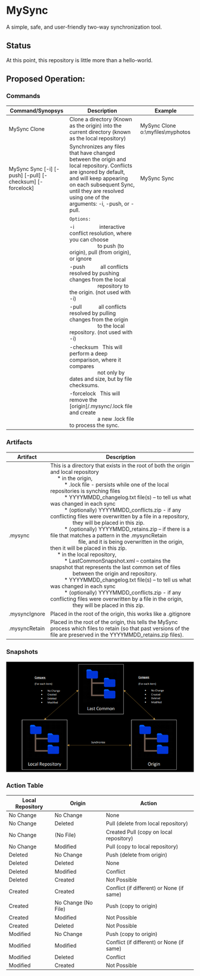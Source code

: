 # MySync
A simple, safe, and user-friendly two-way synchronization tool.

## Status
At this point, this repository is little more than a hello-world.

## Proposed Operation:

### Commands
Command/Synopsys                  |  Description                         | Example
----------------------------------|--------------------------------------|------------------------------------
MySync Clone <Origin Directory>   | Clone a directory (Known as the origin) into the current directory (known as the local repository) | MySync Clone o:\myfiles\myphotos
  MySync Sync [-i] [-push] [-pull] [-checksum] [-forcelock] | Synchronizes any files that have changed between the origin and local repository. Conflicts are ignored by default, and will keep appearing on each subsequent Sync, until they are resolved using one of the arguments: -i, -push, or -pull. | MySync Sync
&nbsp; |`Options:`| &nbsp;
&nbsp; |-i&nbsp;&nbsp;&nbsp;&nbsp;&nbsp;&nbsp;&nbsp;&nbsp;&nbsp;&nbsp;&nbsp;&nbsp;&nbsp;&nbsp;&nbsp;&nbsp;&nbsp;&nbsp;interactive conflict resolution, where you can choose<br/>&nbsp;&nbsp;&nbsp;&nbsp;&nbsp;&nbsp;&nbsp;&nbsp;&nbsp;&nbsp;&nbsp;&nbsp;&nbsp;&nbsp;&nbsp;&nbsp;&nbsp;&nbsp;&nbsp;&nbsp;to push (to origin), pull (from origin), or ignore|
&nbsp; |-push&nbsp;&nbsp;&nbsp;&nbsp;&nbsp;&nbsp;&nbsp;&nbsp;&nbsp;&nbsp;&nbsp;all conflicts resolved by pushing changes from the local<br/>&nbsp;&nbsp;&nbsp;&nbsp;&nbsp;&nbsp;&nbsp;&nbsp;&nbsp;&nbsp;&nbsp;&nbsp;&nbsp;&nbsp;&nbsp;&nbsp;&nbsp;&nbsp;&nbsp;&nbsp;repository to the origin. (not used with -i)|
&nbsp; |-pull&nbsp;&nbsp;&nbsp;&nbsp;&nbsp;&nbsp;&nbsp;&nbsp;&nbsp;&nbsp;&nbsp;&nbsp;all conflicts resolved by pulling changes from the origin<br/>&nbsp;&nbsp;&nbsp;&nbsp;&nbsp;&nbsp;&nbsp;&nbsp;&nbsp;&nbsp;&nbsp;&nbsp;&nbsp;&nbsp;&nbsp;&nbsp;&nbsp;&nbsp;&nbsp;&nbsp;to the local repository. (not used with -i)|  
&nbsp; |-checksum&nbsp;&nbsp;&nbsp;This will perform a deep comparison, where it compares<br/>&nbsp;&nbsp;&nbsp;&nbsp;&nbsp;&nbsp;&nbsp;&nbsp;&nbsp;&nbsp;&nbsp;&nbsp;&nbsp;&nbsp;&nbsp;&nbsp;&nbsp;&nbsp;&nbsp;&nbsp;not only by dates and size, but by file checksums.|   
&nbsp; |-forcelock&nbsp;&nbsp;&nbsp;This will remove the [origin]/.mysync/.lock file and create<br/>&nbsp;&nbsp;&nbsp;&nbsp;&nbsp;&nbsp;&nbsp;&nbsp;&nbsp;&nbsp;&nbsp;&nbsp;&nbsp;&nbsp;&nbsp;&nbsp;&nbsp;&nbsp;&nbsp;&nbsp;a new .lock file to process the sync. | 
  
### Artifacts

Artifact                    | Description
----------------------------|-----------------------------------------------------
.mysync                     | This is a directory that exists in the root of both the origin and local repository<br/>&nbsp;&nbsp;&nbsp;&nbsp;&nbsp;* in the origin,<br/>&nbsp;&nbsp;&nbsp;&nbsp;&nbsp;&nbsp;&nbsp;&nbsp;&nbsp;&nbsp;* .lock file - persists while one of the local repositories is synching files<br/>&nbsp;&nbsp;&nbsp;&nbsp;&nbsp;&nbsp;&nbsp;&nbsp;&nbsp;&nbsp;* YYYYMMDD_changelog.txt file(s) – to tell us what was changed in each sync<br/>&nbsp;&nbsp;&nbsp;&nbsp;&nbsp;&nbsp;&nbsp;&nbsp;&nbsp;&nbsp;* (optionally) YYYYMMDD_conflicts.zip - if any conflicting files were overwritten by a file in a repository, <br/>&nbsp;&nbsp;&nbsp;&nbsp;&nbsp;&nbsp;&nbsp;&nbsp;&nbsp;&nbsp;&nbsp;&nbsp;&nbsp;&nbsp;&nbsp; they will be placed in this zip.<br/>&nbsp;&nbsp;&nbsp;&nbsp;&nbsp;&nbsp;&nbsp;&nbsp;&nbsp;&nbsp;* (optionally) YYYYMMDD_retains.zip – if there is a file that matches a pattern in the .mysyncRetain<br/>&nbsp;&nbsp;&nbsp;&nbsp;&nbsp;&nbsp;&nbsp;&nbsp;&nbsp;&nbsp;&nbsp;&nbsp;&nbsp;&nbsp;&nbsp;&nbsp;&nbsp;&nbsp;&nbsp;&nbsp;file, and it is being overwritten in the origin, then it will be placed in this zip. <br/>&nbsp;&nbsp;&nbsp;&nbsp;&nbsp;* in the local repository,<br/>&nbsp;&nbsp;&nbsp;&nbsp;&nbsp;&nbsp;&nbsp;&nbsp;&nbsp;&nbsp;* LastCommonSnapshot.xml – contains the snapshot that represents the last common set of files<br/>&nbsp;&nbsp;&nbsp;&nbsp;&nbsp;&nbsp;&nbsp;&nbsp;&nbsp;&nbsp;&nbsp;&nbsp;&nbsp;&nbsp;&nbsp; between the origin and repository.<br/>&nbsp;&nbsp;&nbsp;&nbsp;&nbsp;&nbsp;&nbsp;&nbsp;&nbsp;&nbsp;* YYYYMMDD_changelog.txt file(s) – to tell us what was changed in each sync<br/>&nbsp;&nbsp;&nbsp;&nbsp;&nbsp;&nbsp;&nbsp;&nbsp;&nbsp;&nbsp;* (optionally) YYYYMMDD_conflicts.zip - if any conflicting files were overwritten by a file in the origin,<br/>&nbsp;&nbsp;&nbsp;&nbsp;&nbsp;&nbsp;&nbsp;&nbsp;&nbsp;&nbsp;&nbsp;&nbsp;&nbsp;&nbsp;&nbsp; they will be placed in this zip. 
.mysyncIgnore               | Placed in the root of the origin, this works like a .gitignore
.mysyncRetain               | Placed in the root of the origin, this tells the MySync process which files to retain (so that past versions of the file are preserved in the YYYYMMDD_retains.zip files).

### Snapshots
![Snapshots](./docs/Snapshots.png)

### Action Table

Local Repository | Origin | Action
-----------------|--------|--------
No Change | No Change | None
No Change | Deleted | Pull (delete from local repository)
No Change | (No File) | Created Pull (copy on local repository)
No Change | Modified | Pull (copy to local repository)
Deleted | No Change | Push (delete from origin)
Deleted | Deleted | None
Deleted | Modified | Conflict
Deleted | Created | Not Possible
Created | Created | Conflict (if different) or None (if same)
Created | No Change (No File) | Push (copy to origin)
Created | Modified | Not Possible
Created | Deleted | Not Possible
Modified | No Change | Push (copy to origin)
Modified | Modified | Conflict (if different) or None (if same)
Modified | Deleted | Conflict
Modified | Created | Not Possible
 
